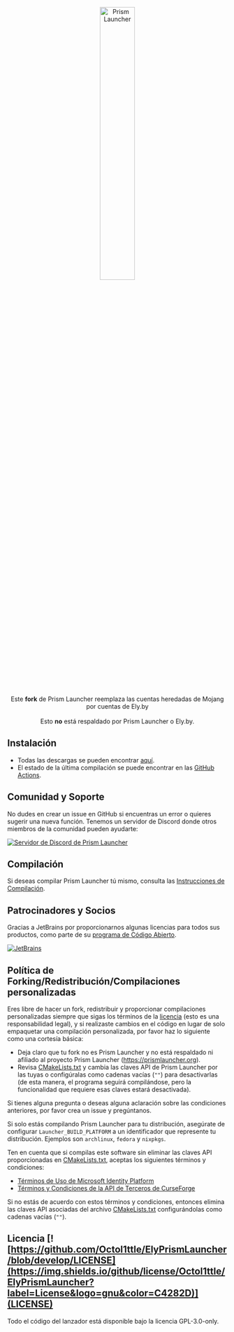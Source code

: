 <p align="center">
<picture>
  <source media="(prefers-color-scheme: dark)" srcset="/program_info/org.prismlauncher.PrismLauncher.logo-darkmode.svg">
  <source media="(prefers-color-scheme: light)" srcset="/program_info/org.prismlauncher.PrismLauncher.logo.svg">
  <img alt="Prism Launcher" src="/program_info/org.prismlauncher.PrismLauncher.logo.svg" width="40%">
</picture>
</p>

<p align="center">
  Este <b>fork</b> de Prism Launcher reemplaza las cuentas heredadas de Mojang por cuentas de Ely.by<br />
  <br />Esto <b>no</b> está respaldado por Prism Launcher o Ely.by.
</p>

## Instalación

- Todas las descargas se pueden encontrar [aquí](https://github.com/Octol1ttle/PrismLauncher-elyby/releases/latest).
- El estado de la última compilación se puede encontrar en las [GitHub Actions](https://github.com/Octol1ttle/PrismLauncher-elyby/actions).

## Comunidad y Soporte

No dudes en crear un issue en GitHub si encuentras un error o quieres sugerir una nueva función. Tenemos un servidor de Discord donde otros miembros de la comunidad pueden ayudarte:

[![Servidor de Discord de Prism Launcher](https://discordapp.com/api/guilds/1201522867901313045/widget.png?style=banner3)](https://discord.gg/5kcBCvnbTp)

## Compilación

Si deseas compilar Prism Launcher tú mismo, consulta las [Instrucciones de Compilación](https://prismlauncher.org/wiki/development/build-instructions/).

## Patrocinadores y Socios

Gracias a JetBrains por proporcionarnos algunas licencias para todos sus productos, como parte de su [programa de Código Abierto](https://www.jetbrains.com/opensource/).

[![JetBrains](https://resources.jetbrains.com/storage/products/company/brand/logos/jb_beam.svg)](https://www.jetbrains.com/opensource/)

## Política de Forking/Redistribución/Compilaciones personalizadas

Eres libre de hacer un fork, redistribuir y proporcionar compilaciones personalizadas siempre que sigas los términos de la [licencia](LICENSE) (esto es una responsabilidad legal), y si realizaste cambios en el código en lugar de solo empaquetar una compilación personalizada, por favor haz lo siguiente como una cortesía básica:

- Deja claro que tu fork no es Prism Launcher y no está respaldado ni afiliado al proyecto Prism Launcher (<https://prismlauncher.org>).
- Revisa [CMakeLists.txt](CMakeLists.txt) y cambia las claves API de Prism Launcher por las tuyas o configúralas como cadenas vacías (`""`) para desactivarlas (de esta manera, el programa seguirá compilándose, pero la funcionalidad que requiere esas claves estará desactivada).

Si tienes alguna pregunta o deseas alguna aclaración sobre las condiciones anteriores, por favor crea un issue y pregúntanos.

Si solo estás compilando Prism Launcher para tu distribución, asegúrate de configurar `Launcher_BUILD_PLATFORM` a un identificador que represente tu distribución. Ejemplos son `archlinux`, `fedora` y `nixpkgs`.

Ten en cuenta que si compilas este software sin eliminar las claves API proporcionadas en [CMakeLists.txt](CMakeLists.txt), aceptas los siguientes términos y condiciones:

- [Términos de Uso de Microsoft Identity Platform](https://docs.microsoft.com/en-us/legal/microsoft-identity-platform/terms-of-use)
- [Términos y Condiciones de la API de Terceros de CurseForge](https://support.curseforge.com/en/support/solutions/articles/9000207405-curse-forge-3rd-party-api-terms-and-conditions)

Si no estás de acuerdo con estos términos y condiciones, entonces elimina las claves API asociadas del archivo [CMakeLists.txt](CMakeLists.txt) configurándolas como cadenas vacías (`""`).

## Licencia [![https://github.com/Octol1ttle/ElyPrismLauncher/blob/develop/LICENSE](https://img.shields.io/github/license/Octol1ttle/ElyPrismLauncher?label=License&logo=gnu&color=C4282D)](LICENSE)

Todo el código del lanzador está disponible bajo la licencia GPL-3.0-only.
